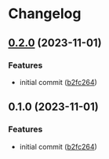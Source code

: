 # Changelog

## [0.2.0](https://github.com/agentc-xyz/optimus-uniswap-x/compare/v0.1.0...v0.2.0) (2023-11-01)


### Features

* initial commit ([b2fc264](https://github.com/agentc-xyz/optimus-uniswap-x/commit/b2fc2641e3d3ddfceb0ac1211f454eed193eda4e))

## 0.1.0 (2023-11-01)


### Features

* initial commit ([b2fc264](https://github.com/agentc-xyz/optimus-uniswap-x/commit/b2fc2641e3d3ddfceb0ac1211f454eed193eda4e))
